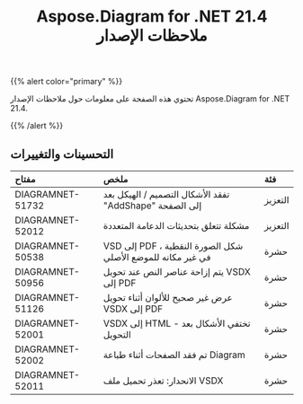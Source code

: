 ﻿---
title: Aspose.Diagram for .NET 21.4 ملاحظات الإصدار
type: docs
weight: 9
url: /ar/net/aspose-diagram-for-net-21-4-release-notes/
---
{{% alert color="primary" %}} 

تحتوي هذه الصفحة على معلومات حول ملاحظات الإصدار Aspose.Diagram for .NET 21.4.

{{% /alert %}} 
## **التحسينات والتغييرات**

|**مفتاح**|**ملخص**|**فئة**|
|:- |:- |:- |
|DIAGRAMNET-51732|تفقد الأشكال التصميم / الهيكل بعد "AddShape" إلى الصفحة|التعزيز|
|DIAGRAMNET-52012|مشكلة تتعلق بتحديثات الدعامة المتعددة|التعزيز|
|DIAGRAMNET-50538|VSD إلى PDF ، شكل الصورة النقطية في غير مكانه للموضع الأصلي|حشرة|
|DIAGRAMNET-50956|يتم إزاحة عناصر النص عند تحويل VSDX إلى PDF|حشرة|
|DIAGRAMNET-51126|عرض غير صحيح للألوان أثناء تحويل VSDX إلى PDF|حشرة|
|DIAGRAMNET-52001|VSDX إلى HTML - تختفي الأشكال بعد التحويل|حشرة|
|DIAGRAMNET-52002|تم فقد الصفحات أثناء طباعة Diagram|حشرة|
|DIAGRAMNET-52011|الانحدار: تعذر تحميل ملف VSDX|حشرة|




